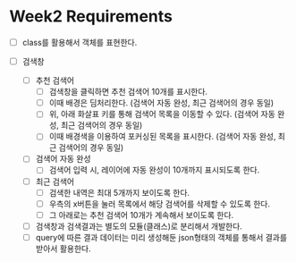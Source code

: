 # Week2 Requirements

- [ ] class를 활용해서 객체를 표현한다.

- [ ] 검색창
  - [ ] 추천 검색어
    - [ ] 검색창을 클릭하면 추천 검색어 10개를 표시한다.
    - [ ] 이때 배경은 딤처리한다. (검색어 자동 완성, 최근 검색어의 경우 동일)
    - [ ] 위, 아래 화살표 키를 통해 검색어 목록을 이동할 수 있다. (검색어 자동 완성, 최근 검색어의 경우 동일)
    - [ ] 이때 배경색을 이용하여 포커싱된 목록을 표시한다. (검색어 자동 완성, 최근 검색어의 경우 동일)
  - [ ] 검색어 자동 완성
    - [ ] 검색어 입력 시, 레이어에 자동 완성이 10개까지 표시되도록 한다.
  - [ ] 최근 검색어
    - [ ] 검색한 내역은 최대 5개까지 보이도록 한다.
    - [ ] 우측의 x버튼을 눌러 목록에서 해당 검색어를 삭제할 수 있도록 한다.
    - [ ] 그 아래로는 추천 검색어 10개가 계속해서 보이도록 한다.
  - [ ] 검색창과 검색결과는 별도의 모듈(클래스)로 분리해서 개발한다.
  - [ ] query에 따른 결과 데이터는 미리 생성해둔 json형태의 객체를 통해서 결과를 받아서 활용한다.
